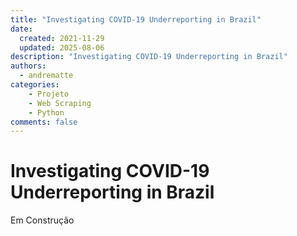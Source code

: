 ```yaml
---
title: "Investigating COVID-19 Underreporting in Brazil"
date: 
  created: 2021-11-29
  updated: 2025-08-06
description: "Investigating COVID-19 Underreporting in Brazil"
authors:
  - andrematte
categories:
    - Projeto
    - Web Scraping
    - Python
comments: false
---
```



# Investigating COVID-19 Underreporting in Brazil

Em Construção

